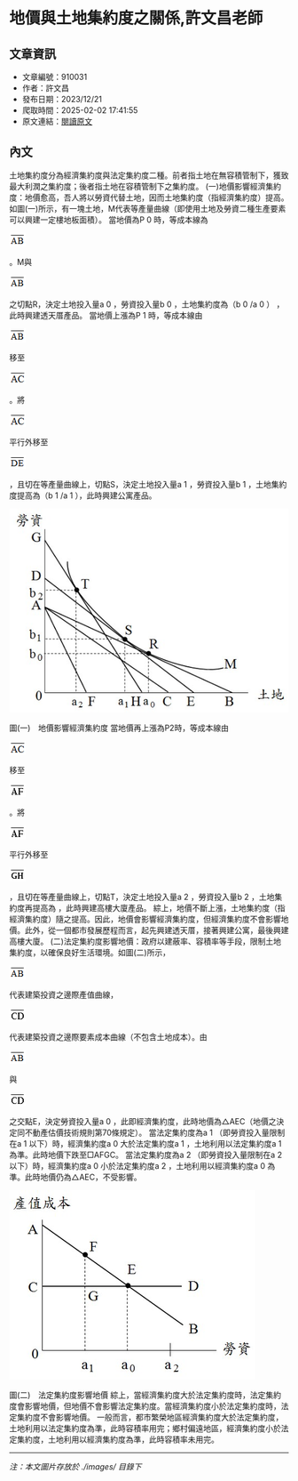 # 地價與土地集約度之關係,許文昌老師

## 文章資訊
- 文章編號：910031
- 作者：許文昌
- 發布日期：2023/12/21
- 爬取時間：2025-02-02 17:41:55
- 原文連結：[閱讀原文](https://real-estate.get.com.tw/Columns/detail.aspx?no=910031)

## 內文
土地集約度分為經濟集約度與法定集約度二種。前者指土地在無容積管制下，獲致最大利潤之集約度；後者指土地在容積管制下之集約度。
(一)地價影響經濟集約度：地價愈高，吾人將以勞資代替土地，因而土地集約度（指經濟集約度）提高。如圖(一)所示，有一塊土地，M代表等產量曲線（即使用土地及勞資二種生產要素可以興建一定樓地板面積）。
當地價為P
0
時，等成本線為

![圖片](./images/910031_280884d7.png)

。M與

![圖片](./images/910031_280884d7.png)

之切點R，決定土地投入量a
0
，勞資投入量b
0
，土地集約度為（b
0
/a
0
） ，此時興建透天厝產品。
當地價上漲為P
1
時，等成本線由

![圖片](./images/910031_280884d7.png)

移至

![圖片](./images/910031_6536fe09.png)

。將

![圖片](./images/910031_6536fe09.png)

平行外移至

![圖片](./images/910031_f444733b.png)

，且切在等產量曲線上，切點S，決定土地投入量a
1
，勞資投入量b
1
，土地集約度提高為（b
1
/a
1
），此時興建公寓產品。

![圖片](./images/910031_b68d4c97.jpg)

圖(一)　地價影響經濟集約度
當地價再上漲為P2時，等成本線由

![圖片](./images/910031_6536fe09.png)

移至

![圖片](./images/910031_2ee12e1b.png)

。將

![圖片](./images/910031_2ee12e1b.png)

平行外移至

![圖片](./images/910031_0782bc85.png)

，且切在等產量曲線上，切點T，決定土地投入量a
2
，勞資投入量b
2
，土地集約度再提高為 ，此時興建高樓大廈產品。
綜上，地價不斷上漲，土地集約度（指經濟集約度）隨之提高。因此，地價會影響經濟集約度，但經濟集約度不會影響地價。此外，從一個都市發展歷程而言，起先興建透天厝，接著興建公寓，最後興建高樓大廈。
(二)法定集約度影響地價：政府以建蔽率、容積率等手段，限制土地集約度，以確保良好生活環境。如圖(二)所示，

![圖片](./images/910031_280884d7.png)

代表建築投資之邊際產值曲線，

![圖片](./images/910031_514e850d.png)

代表建築投資之邊際要素成本曲線（不包含土地成本）。由

![圖片](./images/910031_280884d7.png)

與

![圖片](./images/910031_514e850d.png)

之交點E，決定勞資投入量a
0
，此即經濟集約度，此時地價為△AEC（地價之決定同不動產估價技術規則第70條規定）。
當法定集約度為a
1
（即勞資投入量限制在a
1
以下）時，經濟集約度a
0
大於法定集約度a
1
，土地利用以法定集約度a
1
為準。此時地價下跌至□AFGC。
當法定集約度為a
2
（即勞資投入量限制在a
2
以下）時，經濟集約度a
0
小於法定集約度a
2
，土地利用以經濟集約度a
0
為準。此時地價仍為△AEC，不受影響。

![圖片](./images/910031_a6942b4b.jpg)

圖(二)　法定集約度影響地價
綜上，當經濟集約度大於法定集約度時，法定集約度會影響地價，但地價不會影響法定集約度。當經濟集約度小於法定集約度時，法定集約度不會影響地價。
一般而言，都市繁榮地區經濟集約度大於法定集約度，土地利用以法定集約度為準，此時容積率用完；鄉村偏遠地區，經濟集約度小於法定集約度，土地利用以經濟集約度為準，此時容積率未用完。

---
*注：本文圖片存放於 ./images/ 目錄下*
